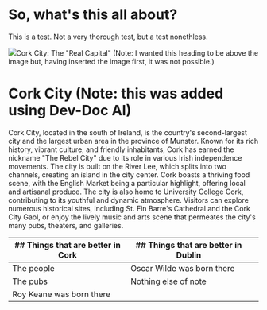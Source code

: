 # So, what's this all about?

This is a test. Not a very thorough test, but a test nonethless.

![](/img/cork_city.png)Cork City: The "Real Capital" (Note: I wanted this heading to be above the image but, having inserted the image first, it was not possible.)

# Cork City (Note: this was added using Dev-Doc AI)

Cork City, located in the south of Ireland, is the country's second-largest city and the largest urban area in the province of Munster. Known for its rich history, vibrant culture, and friendly inhabitants, Cork has earned the nickname "The Rebel City" due to its role in various Irish independence movements. The city is built on the River Lee, which splits into two channels, creating an island in the city center. Cork boasts a thriving food scene, with the English Market being a particular highlight, offering local and artisanal produce. The city is also home to University College Cork, contributing to its youthful and dynamic atmosphere. Visitors can explore numerous historical sites, including St. Fin Barre's Cathedral and the Cork City Gaol, or enjoy the lively music and arts scene that permeates the city's many pubs, theaters, and galleries.

| ## Things that are better in Cork | ## Things that are better in Dublin |   |
| --------------------------------- | ----------------------------------- | - |
| The people                        | Oscar Wilde was born there          |   |
| The pubs                          | Nothing else of note                |   |
| Roy Keane was born there          |                                     |   |
